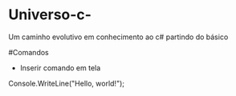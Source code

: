 # Universo-c-
Um caminho evolutivo em conhecimento ao c# partindo do básico

#Comandos
 - Inserir comando em tela
 
 Console.WriteLine("Hello, world!");
